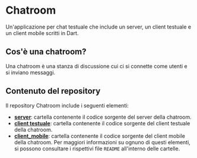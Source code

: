 # Chatroom

Un'applicazione per chat testuale che include un server, un client testuale e un client mobile scritti in Dart.

## Cos'è una chatroom?
Una chatroom è una stanza di discussione cui ci si connette come utenti e si inviano messaggi.

## Contenuto del repository
Il repository Chatroom include i seguenti elementi:

- **[server](https://github.com/Sebastiano0/TPSIT/tree/main/chatroom/server)**: cartella contenente il codice sorgente del server della chatroom.
- **[client testuale](https://github.com/Sebastiano0/TPSIT/tree/main/chatroom/client%20testuale)**: cartella contenente il codice sorgente del client testuale della chatroom.
- **[client_mobile](https://github.com/Sebastiano0/TPSIT/tree/main/chatroom/client_mobile)**: cartella contenente il codice sorgente del client mobile della chatroom.
Per maggiori informazioni su ognuno di questi elementi, si possono consultare i rispettivi file `README` all'interno delle cartelle.
